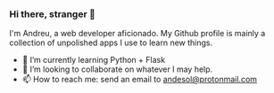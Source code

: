 ### Hi there, stranger 👋

I'm Andreu, a web developer aficionado. My Github profile is mainly a collection of unpolished apps I use to learn new things.

- 🌱 I’m currently learning Python + Flask
- 👯 I’m looking to collaborate on whatever I may help.
- 📫 How to reach me: send an email to andesol@protonmail.com  
